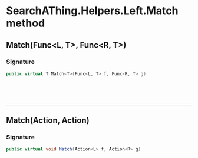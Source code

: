 # SearchAThing.Helpers.Left.Match method
## Match<T>(Func<L, T>, Func<R, T>)
### Signature
```csharp
public virtual T Match<T>(Func<L, T> f, Func<R, T> g)
```

<p>&nbsp;</p>
<p>&nbsp;</p>
<hr/>

## Match(Action<L>, Action<R>)
### Signature
```csharp
public virtual void Match(Action<L> f, Action<R> g)
```
